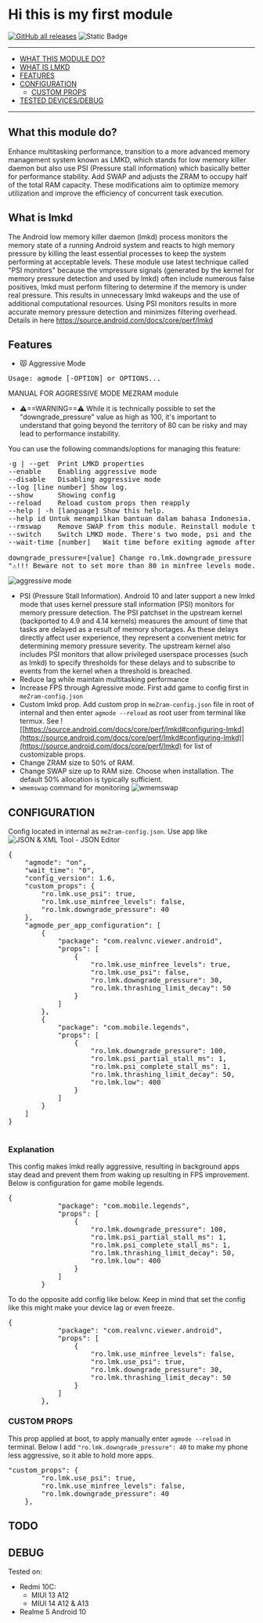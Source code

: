 # Hi this is my first module

[![GitHub all releases](https://img.shields.io/github/downloads/lululoid/meZram/total)](https://github.com/lululoid/meZram/releases) ![Static Badge](https://img.shields.io/badge/android-10%2B_-color?color=A4C639) 

---
- [WHAT THIS MODULE DO?](#what-this-module-do)
- [WHAT IS LMKD](#what-is-lmkd)
- [FEATURES](#features)
- [CONFIGURATION](#configuration)
  - [CUSTOM PROPS](#custom-props)
- [TESTED DEVICES/DEBUG](#debug)
---

## What this module do?
Enhance multitasking performance, transition to a more advanced memory management system known as LMKD, which stands for low memory killer daemon but also use PSI (Pressure stall information) which basically better for performance stability. Add SWAP and adjusts the ZRAM to occupy half of the total RAM capacity. These modifications aim to optimize memory utilization and improve the efficiency of concurrent task execution.

## What is lmkd

The Android low memory killer daemon (lmkd) process monitors the memory state of a running Android system and reacts to high memory pressure by killing the least essential processes to keep the system performing at acceptable levels. These module use latest technique called "PSI monitors" because the vmpressure signals (generated by the kernel for memory pressure detection and used by lmkd) often include numerous false positives, lmkd must perform filtering to determine if the memory is under real pressure. This results in unnecessary lmkd wakeups and the use of additional computational resources. Using PSI monitors results in more accurate memory pressure detection and minimizes filtering overhead.
Details in here https://source.android.com/docs/core/perf/lmkd

## Features

- 😾 Aggressive Mode

<pre>Usage: agmode [-OPTION] or OPTIONS...</pre>

MANUAL FOR AGGRESSIVE MODE MEZRAM module

- ⚠️==WARNING==⚠️
  While it is technically possible to set the "downgrade_pressure" value as high as 100, it's important to understand that going beyond the territory of 80 can be risky and may lead to performance instability.

You can use the following commands/options for managing this feature:

<pre>
-g | --get  Print LMKD properties
--enable    Enabling aggressive mode 
--disable   Disabling aggressive mode 
--log [line number] Show log.
--show      Showing config
--reload    Reload custom props then reapply
--help | -h [language] Show this help.
--help id Untuk menampilkan bantuan dalam bahasa Indonesia.
--rmswap    Remove SWAP from this module. Reinstall module to make new SWAP.
--switch    Switch LMKD mode. There's two mode, psi and the other one is minfree_levels which is older and less advanced mode.
--wait-time [number]   Wait time before exiting agmode after application closed. The reason is to prevent lag and apps being killed. Fill the number with 1m for 1 minute, it could also be 30 for 30 seconds. 

downgrade_pressure=[value] Change ro.lmk.downgrade_pressure prop value. Value is between 0-100.
"⚠️!!! Beware not to set more than 80 in minfree_levels mode. It will break you device !!!"
</pre>
![aggressive mode](https://github.com/lululoid/meZram/blob/psi_variant/pic/aggressive_mode.jpg)

- PSI (Pressure Stall Information). Android 10 and later support a new lmkd mode that uses kernel pressure stall information (PSI) monitors for memory pressure detection. The PSI patchset in the upstream kernel (backported to 4.9 and 4.14 kernels) measures the amount of time that tasks are delayed as a result of memory shortages. As these delays directly affect user experience, they represent a convenient metric for determining memory pressure severity. The upstream kernel also includes PSI monitors that allow privileged userspace processes (such as lmkd) to specify thresholds for these delays and to subscribe to events from the kernel when a threshold is breached.
- Reduce lag while maintain multitasking performance
- Increase FPS through Agressive mode. First add game to config first in `meZram-config.json`
- Custom lmkd prop. Add custom prop in `meZram-config.json` file in root of internal and then enter `agmode --reload` as root user from terminal like termux. See ![[https://source.android.com/docs/core/perf/lmkd#configuring-lmkd](https://source.android.com/docs/core/perf/lmkd#configuring-lmkd)](https://source.android.com/docs/core/perf/lmkd) for list of customizable props.
- Change ZRAM size to 50% of RAM.
- Change SWAP size up to RAM size. Choose when installation. The default 50% allocation is typically sufficient.
- `wmemswap` command for monitoring
![wmemswap](https://github.com/lululoid/meZram/blob/psi_variant/pic/wmemswap.jpg)

## CONFIGURATION
Config located in internal as `meZram-config.json`. Use app like ![[JSON & XML Tool - JSON Editor](https://play.google.com/store/apps/details?id=com.vibo.jsontool)](https://play.google.com/store/apps/details?id=com.vibo.jsontool)
<pre>
{
    "agmode": "on",
    "wait_time": "0",
    "config_version": 1.6,
    "custom_props": {
        "ro.lmk.use_psi": true,
        "ro.lmk.use_minfree_levels": false,
        "ro.lmk.downgrade_pressure": 40
    },
    "agmode_per_app_configuration": [
        {
            "package": "com.realvnc.viewer.android",
            "props": [
                {
                    "ro.lmk.use_minfree_levels": true,
                    "ro.lmk.use_psi": false,
                    "ro.lmk.downgrade_pressure": 30,
                    "ro.lmk.thrashing_limit_decay": 50
                }
            ]
        },
        {
            "package": "com.mobile.legends",
            "props": [
                {
                    "ro.lmk.downgrade_pressure": 100,
                    "ro.lmk.psi_partial_stall_ms": 1,
                    "ro.lmk.psi_complete_stall_ms": 1,
                    "ro.lmk.thrashing_limit_decay": 50,
                    "ro.lmk.low": 400
                }
            ]
        }
    ]
}

</pre>

### Explanation

This config makes lmkd really aggressive, resulting in background apps stay dead and prevent them from waking up resulting in FPS improvement.
Below is configuration for game mobile legends.
<pre>
{
            "package": "com.mobile.legends",
            "props": [
                {
                    "ro.lmk.downgrade_pressure": 100,
                    "ro.lmk.psi_partial_stall_ms": 1,
                    "ro.lmk.psi_complete_stall_ms": 1,
                    "ro.lmk.thrashing_limit_decay": 50,
                    "ro.lmk.low": 400
                }
            ]
        }
</pre>

To do the opposite add config like below. Keep in mind that set the config like this might make your device lag or even freeze.
<pre>
{
            "package": "com.realvnc.viewer.android",
            "props": [
                {
                    "ro.lmk.use_minfree_levels": false,
                    "ro.lmk.use_psi": true,
                    "ro.lmk.downgrade_pressure": 30,
                    "ro.lmk.thrashing_limit_decay": 50
                }
            ]
        },
</pre>

### CUSTOM PROPS

This prop applied at boot, to apply manually enter `agmode --reload` in terminal. Below I add `"ro.lmk.downgrade_pressure": 40` to make my phone less aggressive, so it able to hold more apps.
<pre>
"custom_props": {
        "ro.lmk.use_psi": true,
        "ro.lmk.use_minfree_levels": false,
        "ro.lmk.downgrade_pressure": 40
    },
</pre>

## TODO


## DEBUG

Tested on:
- Redmi 10C:
  - MIUI 13 A12
  - MIUI 14 A12 & A13
- Realme 5 Android 10
